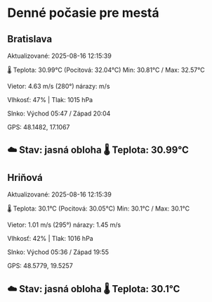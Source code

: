 ﻿# Denné počasie pre mestá

## Bratislava
Aktualizované: 2025-08-16 12:15:39

🌡️ Teplota: 30.99°C 
(Pocitová: 32.04°C)
Min: 30.81°C / Max: 32.57°C

Vietor: 4.63 m/s    (280°) 
nárazy:  m/s

Vlhkosť: 47% | Tlak: 1015 hPa

Slnko: Východ 05:47 / Západ 20:04

GPS: 48.1482, 17.1067

☁️ Stav: jasná obloha        🌡️ Teplota: 30.99°C
---

## Hriňová
Aktualizované: 2025-08-16 12:15:39

🌡️ Teplota: 30.1°C 
(Pocitová: 30.05°C)
Min: 30.1°C / Max: 30.1°C

Vietor: 1.01 m/s (295°)
nárazy: 1.45 m/s

Vlhkosť: 42% | Tlak: 1016 hPa

Slnko: Východ 05:36 / Západ 19:55

GPS: 48.5779, 19.5257

☁️ Stav: jasná obloha        🌡️ Teplota: 30.1°C
---
